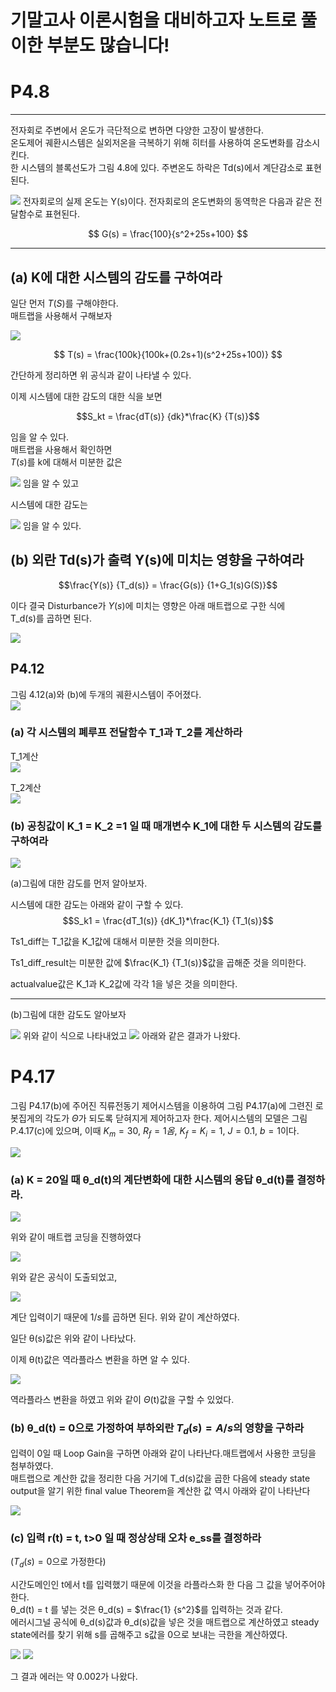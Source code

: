 # 기말고사 이론시험을 대비하고자 노트로 풀이한 부분도 많습니다!

# P4.8  
-----
전자회로 주변에서 온도가 극단적으로 변하면 다양한 고장이 발생한다.  
온도제어 궤환시스템은 실외저온을 극복하기 위해 히터를 사용하여 온도변화를 감소시킨다.  
한 시스템의 블록선도가 그림 4.8에 있다. 주변온도 하락은 Td(s)에서 계단감소로 표현된다.  

<img src = "https://drive.google.com/uc?id=14DCxoODhUrNNzV_NeYeeqrzwMmGUOmMe">  
전자회로의 실제 온도는 Y(s)이다. 전자회로의 온도변화의 동역학은 다음과 같은 전달함수로 표현된다.

$$  
G(s) = \frac{100}{s^2+25s+100} 
$$  


----


## (a) K에 대한 시스템의 감도를 구하여라   
일단 먼저 $T(S)$를 구해야한다.  
매트랩을 사용해서 구해보자  

<img src = "https://drive.google.com/uc?id=1V2ToeBxMDE88CNV7T_nDBqA5yfTbI5wV">


$$  
T(s) = \frac{100k}{100k+(0.2s+1)(s^2+25s+100)}
$$  


간단하게 정리하면 위 공식과 같이 나타낼 수 있다.  

이제 시스템에 대한 감도의 대한 식을 보면  


$$S_kt = \frac{dT(s)} {dk}*\frac{K} {T(s)}$$


임을 알 수 있다.  
매트랩을 사용해서 확인하면  
$T(s)$를 k에 대해서 미분한 값은  

<img src = "https://drive.google.com/uc?id=1c7zmpquLJ2x7mLSt6M2XTFikUyiUpx4Q">  
임을 알 수 있고  

시스템에 대한 감도는  

<img src = "https://drive.google.com/uc?id=1rwFyOZMRkS9JhOVnZn4qdXqpNBJCeWrD">    
임을 알 수 있다.    


## (b) 외란 Td(s)가 출력 Y(s)에 미치는 영향을 구하여라  


$$\frac{Y(s)} {T_d(s)} = \frac{G(s)} {1+G_1(s)G(S)}$$


이다 결국 Disturbance가 $Y(s)$에 미치는 영향은 아래 매트랩으로 구한 식에  
T_d(s)를 곱하면 된다.  

<img src = "https://drive.google.com/uc?id=1aEqeBs0U3x9GLeS2yDzfCkZzrO2kd49t">  

## P4.12  
그림 4.12(a)와 (b)에 두개의 궤환시스템이 주어졌다.   
<img src = "https://drive.google.com/uc?id=1iVSN7M4mzfEiZZ2-r7IrY2Am42a0ndVx">  
  
### (a) 각 시스템의 폐루프 전달함수 T_1과 T_2를 계산하라  

T_1계산  
<img src = "https://drive.google.com/uc?id=1uYWFmc1bqyRkpEzSNX5eaxNNRNqqMqlH">  

T_2계산  
<img src = "https://drive.google.com/uc?id=1F6kCAuCYLVjYiFLHEHeljVrdUbo8pMDv">  


### (b) 공칭값이 K_1 = K_2 =1 일 때 매개변수 K_1에 대한 두 시스템의 감도를 구하여라  

<img src = "https://drive.google.com/uc?id=1O0gI2Q2WVAjf685r9SPlEnaLKmK3AApV">  

(a)그림에 대한 감도를 먼저 알아보자.  

시스템에 대한 감도는 아래와 같이 구할 수 있다.
$$S_k1 = \frac{dT_1(s)} {dK_1}*\frac{K_1} {T_1(s)}$$

Ts1_diff는 T_1값을 K_1값에 대해서 미분한 것을 의미한다.  

Ts1_diff_result는 미분한 값에 $\frac{K_1} {T_1(s)}$값을 곱해준 것을 의미한다.

actualvalue값은 K_1과 K_2값에 각각 1을 넣은 것을 의미한다.

-------------------


(b)그림에 대한 감도도 알아보자

<img src = "https://drive.google.com/uc?id=1Mwwa7B6j6NyEDBq35rwF_SaQIh1gyvlX">  
위와 같이 식으로 나타내었고  

<img src = "https://drive.google.com/uc?id=1flYw50W7KBGFVvN72R3kKvQvhZF0NvR_">  
아래와 같은 결과가 나왔다.  
  
# P4.17  
그림 P4.17(b)에 주어진 직류전동기 제어시스템을 이용하여 그림 P4.17(a)에 그련진 로봇집게의 각도가  $\Theta$가 되도록 닫혀지게 제어하고자 한다. 제어시스템의 모델은 그림 P.4.17(c)에 있으며, 이때 $K_m = 30$, $R_f = 1옴$, $K_f = K_i = 1$, $J = 0.1$, $b = 1$이다.  

<img src = "https://drive.google.com/uc?id=1jV8CHvg0gNa9IGX96J2rAecduJq4-ZHA">

### (a) K = 20일 때 θ_d(t)의 계단변화에 대한 시스템의 응답 θ_d(t)를 결정하라.  

<img src = "https://drive.google.com/uc?id=1jIuBiw8XtJluSKSCL3c3lcAYBJQj9Obr">  

위와 같이 매트랩 코딩을 진행하였다  


<img src = "https://drive.google.com/uc?id=1oBfV2Fj-cS3JlOXuGG4vvd9mgKAAHMo_">  


위와 같은 공식이 도출되었고,  


<img src = "https://drive.google.com/uc?id=1LG68u5tw9TPCKwXQz_0iZCg-bpln6lM4">  

계단 입력이기 때문에 $1/s$를 곱하면 된다. 위와 같이 계산하였다.  

일단 θ(s)값은 위와 같이 나타났다.  

이제 θ(t)값은 역라플라스 변환을 하면 알 수 있다.  

<img src = "https://drive.google.com/uc?id=1CA_wSz2OPBZ91A0TmZCP4kkzT2KPheFA">  

역라플라스 변환을 하였고 위와 같이 $\Theta$(t)값을 구할 수 있었다.  

### (b) θ_d(t) = 0으로 가정하여 부하외란 $T_d(s) = A/s$의 영향을 구하라  

입력이 0일 때 Loop Gain을 구하면 아래와 같이 나타난다.매트랩에서 사용한 코딩을 첨부하였다.  
매트랩으로 계산한 값을 정리한 다음 거기에 T_d(s)값을 곱한 다음에 steady state 
output을 알기 위한 final value Theorem을 계산한 값 역시 아래와 같이 나타난다   

<img src = "https://drive.google.com/uc?id=1vzu_gU31b283qfzTQ0XCb6EQFPG69N1U">  

 


### (c) 입력 r(t) = t, t>0 일 때 정상상태 오차 e_ss를 결정하라

($T_d(s) = 0$으로 가정한다)

시간도메인인 t에서 t를 입력했기 때문에 이것을 라플라스화 한 다음 그 값을 넣어주어야 한다.  
θ_d(t) = t 를 넣는 것은 θ_d(s) = $\frac{1} {s^2}$를 입력하는 것과 같다.  
에러시그널 공식에 θ_d(s)값과 θ_d(s)값을 넣은 것을 매트랩으로 계산하였고 steady state에러를 찾기 위해 s를 곱해주고 s값을 0으로 보내는 극한을 계산하였다.  

<img src = "https://drive.google.com/uc?id=11jNZQ5Im6DKy2GXAyg0QcV_g2AFBI1RF">  

<img src = "https://drive.google.com/uc?id=1THRASBDO9FH7CUcWU-LyZTDrGHwqaSup">  


그 결과 에러는 약 0.002가 나왔다.
